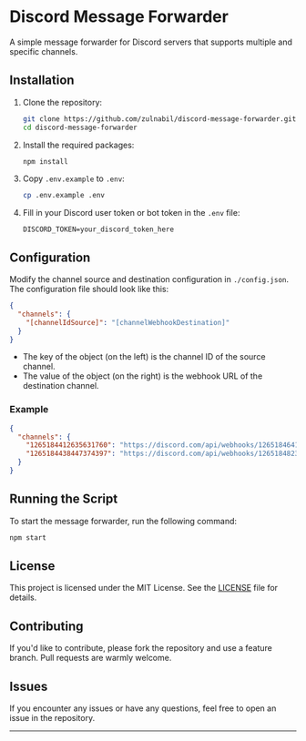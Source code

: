 # Discord Message Forwarder

A simple message forwarder for Discord servers that supports multiple and specific channels.

## Installation

1. Clone the repository:

   ```bash
   git clone https://github.com/zulnabil/discord-message-forwarder.git
   cd discord-message-forwarder
   ```

2. Install the required packages:

   ```bash
   npm install
   ```

3. Copy `.env.example` to `.env`:

   ```bash
   cp .env.example .env
   ```

4. Fill in your Discord user token or bot token in the `.env` file:

   ```env
   DISCORD_TOKEN=your_discord_token_here
   ```

## Configuration

Modify the channel source and destination configuration in `./config.json`. The configuration file should look like this:

```json
{
  "channels": {
    "[channelIdSource]": "[channelWebhookDestination]"
  }
}
```

- The key of the object (on the left) is the channel ID of the source channel.
- The value of the object (on the right) is the webhook URL of the destination channel.

### Example

```json
{
  "channels": {
    "1265184412635631760": "https://discord.com/api/webhooks/1265184641485377588/4pG1fiSYyZt-Z4KYlQtYByJCuPqCxFykg-o-UF8MTzRY1Ga-HyxYyayhOw0s3SP6xUcZ",
    "1265184438447374397": "https://discord.com/api/webhooks/1265184823878750270/to3xpJsrBwK6mCamq87xiQO1TVNVt78mXAu4Mt-tRRUANWSm-6GeiUo86xM3d-iR01Bn"
  }
}
```

## Running the Script

To start the message forwarder, run the following command:

```bash
npm start
```

## License

This project is licensed under the MIT License. See the [LICENSE](LICENSE) file for details.

## Contributing

If you'd like to contribute, please fork the repository and use a feature branch. Pull requests are warmly welcome.

## Issues

If you encounter any issues or have any questions, feel free to open an issue in the repository.

---
